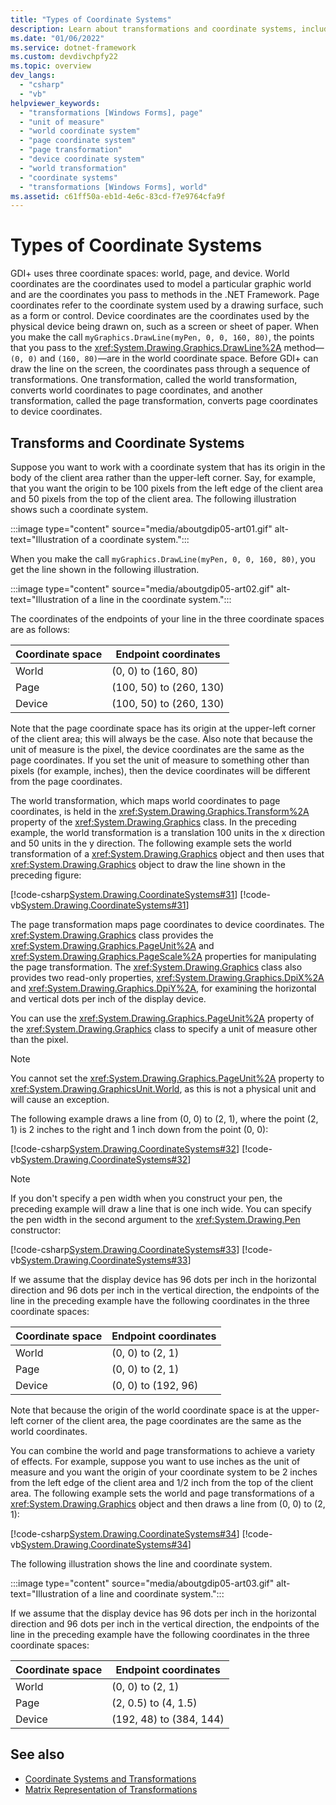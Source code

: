 ```yaml
---
title: "Types of Coordinate Systems"
description: Learn about transformations and coordinate systems, including world, page, and device.
ms.date: "01/06/2022"
ms.service: dotnet-framework
ms.custom: devdivchpfy22
ms.topic: overview
dev_langs: 
  - "csharp"
  - "vb"
helpviewer_keywords: 
  - "transformations [Windows Forms], page"
  - "unit of measure"
  - "world coordinate system"
  - "page coordinate system"
  - "page transformation"
  - "device coordinate system"
  - "world transformation"
  - "coordinate systems"
  - "transformations [Windows Forms], world"
ms.assetid: c61ff50a-eb1d-4e6c-83cd-f7e9764cfa9f
---
```

# Types of Coordinate Systems

GDI+ uses three coordinate spaces: world, page, and device. World coordinates are the coordinates used to model a particular graphic world and are the coordinates you pass to methods in the .NET Framework. Page coordinates refer to the coordinate system used by a drawing surface, such as a form or control. Device coordinates are the coordinates used by the physical device being drawn on, such as a screen or sheet of paper. When you make the call `myGraphics.DrawLine(myPen, 0, 0, 160, 80)`, the points that you pass to the <xref:System.Drawing.Graphics.DrawLine%2A> method—`(0, 0)` and `(160, 80)`—are in the world coordinate space. Before GDI+ can draw the line on the screen, the coordinates pass through a sequence of transformations. One transformation, called the world transformation, converts world coordinates to page coordinates, and another transformation, called the page transformation, converts page coordinates to device coordinates.

## Transforms and Coordinate Systems

Suppose you want to work with a coordinate system that has its origin in the body of the client area rather than the upper-left corner. Say, for example, that you want the origin to be 100 pixels from the left edge of the client area and 50 pixels from the top of the client area. The following illustration shows such a coordinate system.

:::image type="content" source="media/aboutgdip05-art01.gif" alt-text="Illustration of a coordinate system.":::

When you make the call `myGraphics.DrawLine(myPen, 0, 0, 160, 80)`, you get the line shown in the following illustration.

:::image type="content" source="media/aboutgdip05-art02.gif" alt-text="Illustration of a line in the coordinate system.":::

The coordinates of the endpoints of your line in the three coordinate spaces are as follows:

| Coordinate space | Endpoint coordinates |
|------------------|----------------------|
|World|(0, 0) to (160, 80)|
|Page|(100, 50) to (260, 130)|
|Device|(100, 50) to (260, 130)|

Note that the page coordinate space has its origin at the upper-left corner of the client area; this will always be the case. Also note that because the unit of measure is the pixel, the device coordinates are the same as the page coordinates. If you set the unit of measure to something other than pixels (for example, inches), then the device coordinates will be different from the page coordinates.

The world transformation, which maps world coordinates to page coordinates, is held in the <xref:System.Drawing.Graphics.Transform%2A> property of the <xref:System.Drawing.Graphics> class. In the preceding example, the world transformation is a translation 100 units in the x direction and 50 units in the y direction. The following example sets the world transformation of a <xref:System.Drawing.Graphics> object and then uses that <xref:System.Drawing.Graphics> object to draw the line shown in the preceding figure:

[!code-csharp[System.Drawing.CoordinateSystems#31](~/samples/snippets/csharp/VS_Snippets_Winforms/System.Drawing.CoordinateSystems/CS/Class1.cs#31)]
[!code-vb[System.Drawing.CoordinateSystems#31](~/samples/snippets/visualbasic/VS_Snippets_Winforms/System.Drawing.CoordinateSystems/VB/Class1.vb#31)]

The page transformation maps page coordinates to device coordinates. The <xref:System.Drawing.Graphics> class provides the <xref:System.Drawing.Graphics.PageUnit%2A> and <xref:System.Drawing.Graphics.PageScale%2A> properties for manipulating the page transformation. The <xref:System.Drawing.Graphics> class also provides two read-only properties, <xref:System.Drawing.Graphics.DpiX%2A> and <xref:System.Drawing.Graphics.DpiY%2A>, for examining the horizontal and vertical dots per inch of the display device.

You can use the <xref:System.Drawing.Graphics.PageUnit%2A> property of the <xref:System.Drawing.Graphics> class to specify a unit of measure other than the pixel.

> [!NOTE]
> You cannot set the <xref:System.Drawing.Graphics.PageUnit%2A> property to <xref:System.Drawing.GraphicsUnit.World>, as this is not a physical unit and will cause an exception.

The following example draws a line from (0, 0) to (2, 1), where the point (2, 1) is 2 inches to the right and 1 inch down from the point (0, 0):

[!code-csharp[System.Drawing.CoordinateSystems#32](~/samples/snippets/csharp/VS_Snippets_Winforms/System.Drawing.CoordinateSystems/CS/Class1.cs#32)]
[!code-vb[System.Drawing.CoordinateSystems#32](~/samples/snippets/visualbasic/VS_Snippets_Winforms/System.Drawing.CoordinateSystems/VB/Class1.vb#32)]

> [!NOTE]
> If you don't specify a pen width when you construct your pen, the preceding example will draw a line that is one inch wide. You can specify the pen width in the second argument to the <xref:System.Drawing.Pen> constructor:

[!code-csharp[System.Drawing.CoordinateSystems#33](~/samples/snippets/csharp/VS_Snippets_Winforms/System.Drawing.CoordinateSystems/CS/Class1.cs#33)]
[!code-vb[System.Drawing.CoordinateSystems#33](~/samples/snippets/visualbasic/VS_Snippets_Winforms/System.Drawing.CoordinateSystems/VB/Class1.vb#33)]

If we assume that the display device has 96 dots per inch in the horizontal direction and 96 dots per inch in the vertical direction, the endpoints of the line in the preceding example have the following coordinates in the three coordinate spaces:

| Coordinate space | Endpoint coordinates |
|------------------|----------------------|
|World|(0, 0) to (2, 1)|
|Page|(0, 0) to (2, 1)|
|Device|(0, 0) to (192, 96)|

Note that because the origin of the world coordinate space is at the upper-left corner of the client area, the page coordinates are the same as the world coordinates.

You can combine the world and page transformations to achieve a variety of effects. For example, suppose you want to use inches as the unit of measure and you want the origin of your coordinate system to be 2 inches from the left edge of the client area and 1/2 inch from the top of the client area. The following example sets the world and page transformations of a <xref:System.Drawing.Graphics> object and then draws a line from (0, 0) to (2, 1):

[!code-csharp[System.Drawing.CoordinateSystems#34](~/samples/snippets/csharp/VS_Snippets_Winforms/System.Drawing.CoordinateSystems/CS/Class1.cs#34)]
[!code-vb[System.Drawing.CoordinateSystems#34](~/samples/snippets/visualbasic/VS_Snippets_Winforms/System.Drawing.CoordinateSystems/VB/Class1.vb#34)]

The following illustration shows the line and coordinate system.

:::image type="content" source="media/aboutgdip05-art03.gif" alt-text="Illustration of a line and coordinate system.":::

If we assume that the display device has 96 dots per inch in the horizontal direction and 96 dots per inch in the vertical direction, the endpoints of the line in the preceding example have the following coordinates in the three coordinate spaces:

|Coordinate space | Endpoint coordinates |
|-----------------|----------------------|
|World|(0, 0) to (2, 1)|
|Page|(2, 0.5) to (4, 1.5)|
|Device|(192, 48) to (384, 144)|

## See also

- [Coordinate Systems and Transformations](coordinate-systems-and-transformations.md)
- [Matrix Representation of Transformations](matrix-representation-of-transformations.md)
